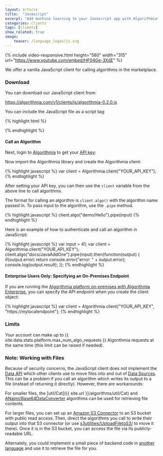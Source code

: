 ```yaml
---
layout: article
title:  "Javascript"
excerpt: "Add machine learning to your Javascript app with Algorithmia"
categories: clients
tags: [clients]
show_related: true
image:
    teaser: /language_logos/js.svg
---
```


{% include video-responsive.html height="560" width="315" url="https://www.youtube.com/embed/HF04Ge-3XdE" %}

We offer a vanilla JavaScript client for calling algorithms in the marketplace.

### Download

You can download our JavaScript client from:

<a href="{{ site.url }}/v1/clients/js/algorithmia-0.2.0.js" download="algorithmia-0.2.0.js">https://algorithmia.com/v1/clients/js/algorithmia-0.2.0.js</a>

You can include the JavaScript file as a script tag:

{% highlight html %}
<script src="//algorithmia.com/v1/clients/js/algorithmia-0.2.0.js" type="text/javascript"></script>
{% endhighlight %}

#### Call an Algorithm

Next, login to [Algorithmia](https://algorithmia.com/) to get your [API key](https://algorithmia.com/user#credentials):

Now import the Algorithmia library and create the Algorithmia client:

{% highlight javascript %}
var client = Algorithmia.client("YOUR_API_KEY");
{% endhighlight %}

After setting your API key, you can then use the `client` variable from the above line to call algorithms.

The format for calling an algorithm is `client.algo()` with the algorithm name passed in. To pass input to the algorithm, use the `.pipe` method.

{% highlight javascript %}
client.algo("demo/Hello").pipe(input)
{% endhighlight %}

Here is an example of how to authenticate and call an algorithm in JavaScript:

{% highlight javascript %}
var input = 41;
var client = Algorithmia.client("YOUR_API_KEY");
client.algo("docs/JavaAddOne").pipe(input).then(function(output) {
  if(output.error) return console.error("error: " + output.error);
  console.log(output.result);
});
{% endhighlight %}

#### Enterprise Users Only: Specifying an On-Premises Endpoint
If you are running the [Algorithmia platform on-premises with Algorithmia Enterprise](https://algorithmia.com/enterprise), you can specify the API endpoint when you create the client object:

{% highlight javascript %}
var client = Algorithmia.client("YOUR_API_KEY", "https://mylocalendpoint");
{% endhighlight %}

### Limits

Your account can make up to {{ site.data.stats.platform.max_num_algo_requests }} Algorithmia requests at the same time (this limit <a onclick="Intercom('show')">can be raised</a> if needed).

### Note: Working with Files

Because of security concerns, the JavaScript client does not implement the [Data API](http://docs.algorithmia.com/#data-api-specification) which other clients use to move files into and out of [Data Sources](https://algorithmia.com/developers/data/). This can be a problem if you call an algorithm which writes its output to a file (instead of returning it directly).  However, there are workarounds:

For smaller files, the [util/Cat]({{ site.url }}/algorithms/util/Cat) and [ANaimi/Base64DataConverter](https://algorithmia.com/algorithms/ANaimi/Base64DataConverter) algorithms can be used for retrieving file contents.

For larger files, you can set up an [Amazon S3 Connector](https://algorithmia.com/developers/data/s3/) to an S3 bucket with public read access. Then, direct the algorithms you call to write their output into that S3 connector (or use [s3utilities/UploadFiletoS3/](https://algorithmia.com/algorithms/s3utilities/UploadFiletoS3/) to move it there). Once it is in the S3 bucket, you can access the file via its publicly-readable URL.

Alternately, you could implement a small piece of backend code in [another language](https://algorithmia.com/developers/clients/) and use it to retrieve the file for you.
